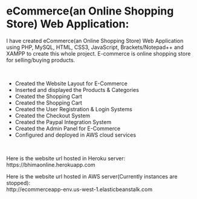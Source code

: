 # eCommerce(an Online Shopping Store) Web Application:

<p>
I have created eCommerce(an Online Shopping Store) Web Application using PHP, MySQL, HTML, CSS3, JavaScript, Brackets/Notepad++ and XAMPP to create this whole project. E-commerce is online shopping store for selling/buying products.
</p>
<br>
<ul>
  <li>Created the Website Layout for E-Commerce</li>
  <li>Inserted and displayed the Products & Categories</li>
  <li>Created the Shopping Cart</li>
  <li>Created the Shopping Cart</li>
  <li>Created the User Registration & Login Systems</li>
  <li>Created the Checkout System</li>
  <li>Created the Paypal Integration System</li>
  <li>Created the Admin Panel for E-Commerce</li>
  <li>Configured and deployed in AWS cloud services</li>
</ul>
<br>
<p>
Here is the website url hosted in Heroku server: https://bhimaonline.herokuapp.com
</p>
<p>
Here is the website url hosted in AWS server(Currently instances are stopped):<br>
  http://ecommerceapp-env.us-west-1.elasticbeanstalk.com
</p>
